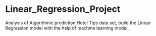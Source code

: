 # Linear_Regression_Project
Analysis of Algorithmic prediction Hotel Tips data set, build the Linear Regression model with the help of machine learning model.
